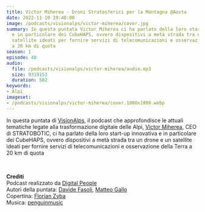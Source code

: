 ```yaml
---
title: Victor Miherea - Droni Stratosferici per la Montagna @Aosta
date: 2022-11-10 19:40:00
image: /podcasts/visionalps/victor-miherea/cover.jpg
summary: In questa puntata Victor Miherea ci ha parlato della loro start-up innovativa
  e in particolare dei CubeHAPS, ovvero dispositivi a metà strada tra un drone e un
  satellite ideati per fornire servizi di telecomunicazioni e osservazione della Terra
  a 20 km di quota
season: 1
episode: 40
audio:
  file: /podcasts/visionalps/victor-miherea/audio.mp3
  size: 9319153
  duration: 582
keywords:
- Alpi
imageset:
- /podcasts/visionalps/victor-miherea/cover.1000x1000.webp
---
```


In questa puntata di [VisionAlps](https://www.visionalps.com/), il podcast che approfondisce le attuali tematiche legate alla trasformazione digitale delle Alpi, [Victor Miherea](https://www.linkedin.com/in/victor-miherea/), CEO di STRATOBOTIC, ci ha parlato della loro start-up innovativa e in particolare dei CubeHAPS, ovvero dispositivi a metà strada tra un drone e un satellite ideati per fornire servizi di telecomunicazioni e osservazione della Terra a 20 km di quota

<br>

**Crediti**<br>
Podcast realizzato da [Digital People](https://w3id.org/digitalpeople)<br>
Autori della puntata: [Davide Fasoli](https://www.linkedin.com/in/davide-fasoli-2b3246179/), [Matteo Gallo](https://www.linkedin.com/in/matteo-gallo-4a5ab31a8/)<br>
Copertina: [Florian Zyba](https://www.linkedin.com/in/florian-zyba/)<br>
Musica: [penguinmusic](https://pixabay.com/users/penguinmusic-24940186/)